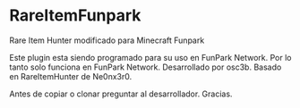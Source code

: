 # RareItemFunpark
Rare Item Hunter modificado para Minecraft Funpark

Este plugin esta siendo programado para su uso en FunPark Network. Por lo tanto solo funciona en FunPark Network. Desarrollado por osc3b.
Basado en RareItemHunter de Ne0nx3r0.

Antes de copiar o clonar preguntar al desarrollador. Gracias.

